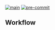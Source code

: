 [![main](https://github.com/mxsmns/planes/actions/workflows/main.yml/badge.svg?branch=main)](https://github.com/mxsmns/planes/actions/workflows/main.yml)
[![pre-commit](https://github.com/mxsmns/planes/actions/workflows/pre-commit.yml/badge.svg?branch=main)](https://github.com/mxsmns/planes/actions/workflows/pre-commit.yml)

Workflow
--------
